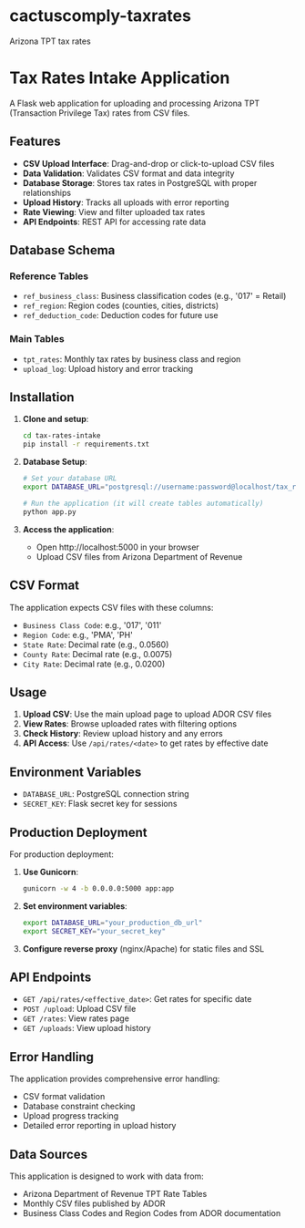 # cactuscomply-taxrates
Arizona TPT tax rates

# Tax Rates Intake Application

A Flask web application for uploading and processing Arizona TPT (Transaction Privilege Tax) rates from CSV files.

## Features

- **CSV Upload Interface**: Drag-and-drop or click-to-upload CSV files
- **Data Validation**: Validates CSV format and data integrity
- **Database Storage**: Stores tax rates in PostgreSQL with proper relationships
- **Upload History**: Tracks all uploads with error reporting
- **Rate Viewing**: View and filter uploaded tax rates
- **API Endpoints**: REST API for accessing rate data

## Database Schema

### Reference Tables

- `ref_business_class`: Business classification codes (e.g., '017' = Retail)
- `ref_region`: Region codes (counties, cities, districts)
- `ref_deduction_code`: Deduction codes for future use

### Main Tables

- `tpt_rates`: Monthly tax rates by business class and region
- `upload_log`: Upload history and error tracking

## Installation

1. **Clone and setup**:

   ```bash
   cd tax-rates-intake
   pip install -r requirements.txt
   ```

2. **Database Setup**:

   ```bash
   # Set your database URL
   export DATABASE_URL="postgresql://username:password@localhost/tax_rates_db"

   # Run the application (it will create tables automatically)
   python app.py
   ```

3. **Access the application**:
   - Open http://localhost:5000 in your browser
   - Upload CSV files from Arizona Department of Revenue

## CSV Format

The application expects CSV files with these columns:

- `Business Class Code`: e.g., '017', '011'
- `Region Code`: e.g., 'PMA', 'PH'
- `State Rate`: Decimal rate (e.g., 0.0560)
- `County Rate`: Decimal rate (e.g., 0.0075)
- `City Rate`: Decimal rate (e.g., 0.0200)

## Usage

1. **Upload CSV**: Use the main upload page to upload ADOR CSV files
2. **View Rates**: Browse uploaded rates with filtering options
3. **Check History**: Review upload history and any errors
4. **API Access**: Use `/api/rates/<date>` to get rates by effective date

## Environment Variables

- `DATABASE_URL`: PostgreSQL connection string
- `SECRET_KEY`: Flask secret key for sessions

## Production Deployment

For production deployment:

1. **Use Gunicorn**:

   ```bash
   gunicorn -w 4 -b 0.0.0.0:5000 app:app
   ```

2. **Set environment variables**:

   ```bash
   export DATABASE_URL="your_production_db_url"
   export SECRET_KEY="your_secret_key"
   ```

3. **Configure reverse proxy** (nginx/Apache) for static files and SSL

## API Endpoints

- `GET /api/rates/<effective_date>`: Get rates for specific date
- `POST /upload`: Upload CSV file
- `GET /rates`: View rates page
- `GET /uploads`: View upload history

## Error Handling

The application provides comprehensive error handling:

- CSV format validation
- Database constraint checking
- Upload progress tracking
- Detailed error reporting in upload history

## Data Sources

This application is designed to work with data from:

- Arizona Department of Revenue TPT Rate Tables
- Monthly CSV files published by ADOR
- Business Class Codes and Region Codes from ADOR documentation

